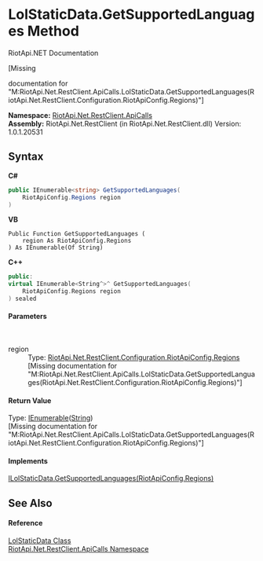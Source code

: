 # LolStaticData.GetSupportedLanguages Method 
RiotApi.NET Documentation 

\[Missing <summary> documentation for "M:RiotApi.Net.RestClient.ApiCalls.LolStaticData.GetSupportedLanguages(RiotApi.Net.RestClient.Configuration.RiotApiConfig.Regions)"\]

**Namespace:**&nbsp;<a href="ce503962-9d76-4097-585e-86aa8997f5c3">RiotApi.Net.RestClient.ApiCalls</a><br />**Assembly:**&nbsp;RiotApi.Net.RestClient (in RiotApi.Net.RestClient.dll) Version: 1.0.1.20531

## Syntax

**C#**<br />
``` C#
public IEnumerable<string> GetSupportedLanguages(
	RiotApiConfig.Regions region
)
```

**VB**<br />
``` VB
Public Function GetSupportedLanguages ( 
	region As RiotApiConfig.Regions
) As IEnumerable(Of String)
```

**C++**<br />
``` C++
public:
virtual IEnumerable<String^>^ GetSupportedLanguages(
	RiotApiConfig.Regions region
) sealed
```


#### Parameters
&nbsp;<dl><dt>region</dt><dd>Type: <a href="4d977124-7072-aed6-d4c3-44de17e37ee2">RiotApi.Net.RestClient.Configuration.RiotApiConfig.Regions</a><br />\[Missing <param name="region"/> documentation for "M:RiotApi.Net.RestClient.ApiCalls.LolStaticData.GetSupportedLanguages(RiotApi.Net.RestClient.Configuration.RiotApiConfig.Regions)"\]</dd></dl>

#### Return Value
Type: <a href="http://msdn2.microsoft.com/en-us/library/9eekhta0" target="_blank">IEnumerable</a>(<a href="http://msdn2.microsoft.com/en-us/library/s1wwdcbf" target="_blank">String</a>)<br />\[Missing <returns> documentation for "M:RiotApi.Net.RestClient.ApiCalls.LolStaticData.GetSupportedLanguages(RiotApi.Net.RestClient.Configuration.RiotApiConfig.Regions)"\]

#### Implements
<a href="8a474d69-a25f-aab4-079d-47f814803a40">ILolStaticData.GetSupportedLanguages(RiotApiConfig.Regions)</a><br />

## See Also


#### Reference
<a href="8a32866b-afa0-cd3e-c2d3-ceb87ff1dce1">LolStaticData Class</a><br /><a href="ce503962-9d76-4097-585e-86aa8997f5c3">RiotApi.Net.RestClient.ApiCalls Namespace</a><br />